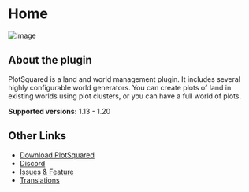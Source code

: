 # Home

![image](/images/PS-Logo_120px.png)

## About the plugin

PlotSquared is a land and world management plugin. It includes several highly configurable world generators. You can create plots of land in existing worlds using plot clusters, or you can have a full world of plots.​

**Supported versions:** 1.13 - 1.20

## Other Links

* [Download PlotSquared](https://www.spigotmc.org/resources/77506/)
* [Discord](https://discord.gg/intellectualsites)
* [Issues & Feature](https://github.com/IntellectualSites/PlotSquared/issues)
* [Translations](https://intellectualsites.crowdin.com/plotsquared/)